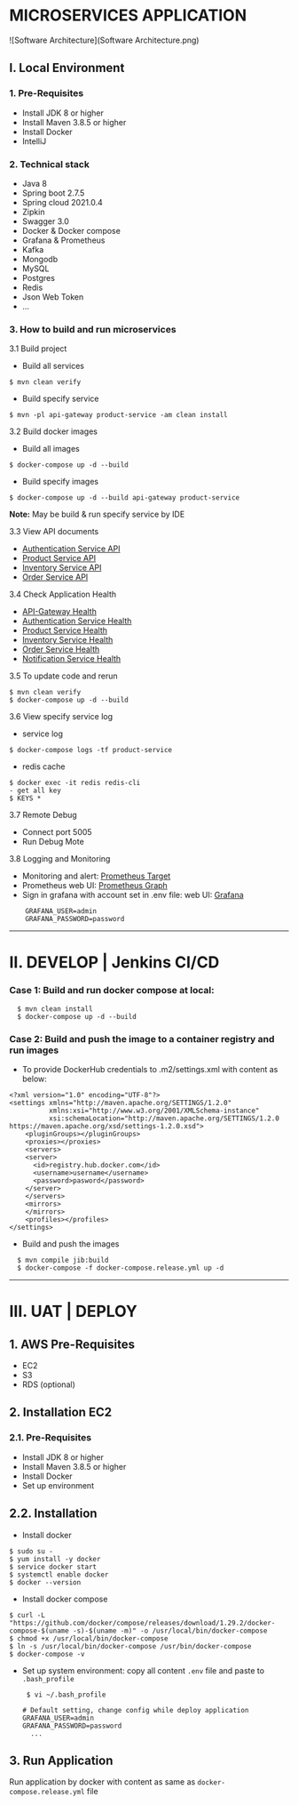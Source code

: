 # MICROSERVICES APPLICATION
![Software Architecture](Software Architecture.png)

## I. Local Environment
### 1. Pre-Requisites
- Install JDK 8 or higher
- Install Maven 3.8.5 or higher
- Install Docker
- IntelliJ

### 2. Technical stack
- Java 8
- Spring boot 2.7.5
- Spring cloud 2021.0.4
- Zipkin
- Swagger 3.0
- Docker & Docker compose
- Grafana & Prometheus
- Kafka
- Mongodb
- MySQL
- Postgres
- Redis
- Json Web Token
- ...

### 3. How to build and run microservices
3.1 Build project
- Build all services
```
$ mvn clean verify
```
- Build specify service
```
$ mvn -pl api-gateway product-service -am clean install
```

3.2 Build docker images
- Build all images
```
$ docker-compose up -d --build
```
- Build specify images
```
$ docker-compose up -d --build api-gateway product-service
```
**Note:** May be build & run specify service by IDE


3.3 View API documents
- [Authentication Service API](http://localhost:2630/api/authentication-service/swagger-ui/index.html)
- [Product Service API](http://localhost:2630/api/product-service/swagger-ui/index.html)
- [Inventory Service API](http://localhost:2630/api/inventory-service/swagger-ui/index.html)
- [Order Service API](http://localhost:2630/api/order-service/swagger-ui/index.html)

3.4 Check Application Health
- [API-Gateway Health](http://localhost:2630/actuator/prometheus)
- [Authentication Service Health](http://localhost:2630/api/authentication-service/actuator/prometheus)
- [Product Service Health](http://localhost:2630/api/product-service/actuator/prometheus)
- [Inventory Service Health](http://localhost:2630/api/inventory-service/actuator/prometheus)
- [Order Service Health](http://localhost:2630/api/order-service/actuator/prometheus)
- [Notification Service Health](http://localhost:2630/api/notification-service/actuator/prometheus)

3.5 To update code and rerun
```
$ mvn clean verify
$ docker-compose up -d --build
```

3.6 View specify service log
- service log
```
$ docker-compose logs -tf product-service
```
- redis cache
```
$ docker exec -it redis redis-cli
- get all key
$ KEYS *
```

3.7 Remote Debug
- Connect port 5005
- Run Debug Mote

3.8 Logging and Monitoring
- Monitoring and alert: [Prometheus Target](http://localhost:9090/targets)
- Prometheus web UI: [Prometheus Graph](http://localhost:9090/graph)
- Sign in grafana with account set in .env file: web UI: [Grafana](http://localhost:3000)
```
    GRAFANA_USER=admin
    GRAFANA_PASSWORD=password
```

***
# II. DEVELOP | Jenkins CI/CD
### Case 1: Build and run docker compose at local:
```
  $ mvn clean install
  $ docker-compose up -d --build
```
### Case 2: Build and push the image to a container registry and run images
- To provide DockerHub credentials to .m2/settings.xml with content as below:
```
<?xml version="1.0" encoding="UTF-8"?>
<settings xmlns="http://maven.apache.org/SETTINGS/1.2.0"
          xmlns:xsi="http://www.w3.org/2001/XMLSchema-instance"
          xsi:schemaLocation="http://maven.apache.org/SETTINGS/1.2.0 https://maven.apache.org/xsd/settings-1.2.0.xsd">
	<pluginGroups></pluginGroups>
	<proxies></proxies>
	<servers>
    <server>
      <id>registry.hub.docker.com</id>
      <username>username</username>
      <password>pasword</password>
    </server>
	</servers>
	<mirrors>
	</mirrors>
	<profiles></profiles>
</settings>
```
- Build and push the images
```
  $ mvn compile jib:build
  $ docker-compose -f docker-compose.release.yml up -d
```

***
# III. UAT | DEPLOY
## 1. AWS Pre-Requisites
- EC2
- S3
- RDS (optional)

## 2. Installation EC2
### 2.1. Pre-Requisites
- Install JDK 8 or higher
- Install Maven 3.8.5 or higher
- Install Docker
- Set up environment

## 2.2. Installation
- Install docker
```
$ sudo su -
$ yum install -y docker
$ service docker start
$ systemctl enable docker
$ docker --version
```

- Install docker compose
```
$ curl -L "https://github.com/docker/compose/releases/download/1.29.2/docker-compose-$(uname -s)-$(uname -m)" -o /usr/local/bin/docker-compose
$ chmod +x /usr/local/bin/docker-compose
$ ln -s /usr/local/bin/docker-compose /usr/bin/docker-compose
$ docker-compose -v
```

- Set up system environment: copy all content `.env` file and paste to `.bash_profile`
  ```
   $ vi ~/.bash_profile
  ```
  ```
  # Default setting, change config while deploy application
  GRAFANA_USER=admin
  GRAFANA_PASSWORD=password
    ...
  ```

## 3. Run Application
Run application by docker with content as same as `docker-compose.release.yml` file
